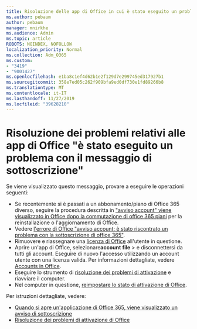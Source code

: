 ```yaml
---
title: Risoluzione delle app di Office in cui è stato eseguito un problema con il messaggio di sottoscrizione
ms.author: pebaum
author: pebaum
manager: mnirkhe
ms.audience: Admin
ms.topic: article
ROBOTS: NOINDEX, NOFOLLOW
localization_priority: Normal
ms.collection: Adm_O365
ms.custom:
- "3419"
- "9001427"
ms.openlocfilehash: e1ba8c1ef4d62b1e2f129d7e299745ed317927b1
ms.sourcegitcommit: 358e7ed05c262f909bfa9ed0df730e1fd89266b8
ms.translationtype: MT
ms.contentlocale: it-IT
ms.lasthandoff: 11/27/2019
ms.locfileid: "39628210"
---
```

# <a name="fixing-the-office-apps-weve-run-into-a-problem-with-your-subscription-message"></a>Risoluzione dei problemi relativi alle app di Office "è stato eseguito un problema con il messaggio di sottoscrizione"

Se viene visualizzato questo messaggio, provare a eseguire le operazioni seguenti:

- Se recentemente si è passati a un abbonamento/piano di Office 365 diverso, seguire la procedura descritta in ["avviso account" viene visualizzato in Office dopo la commutazione di office 365 piani](https://support.office.com/article/account-notice-appears-in-office-after-switching-office-365-plans-857dc33a-1efc-4ce7-ac3f-ef616314e27d) per la reinstallazione o l'aggiornamento di Office.
- Vedere [l'errore di Office "avviso account: è stato riscontrato un problema con la sottoscrizione di office 365"](https://support.office.com/article/office-error-account-notice-we-ve-run-into-a-problem-with-your-office-365-subscription-17f71ecb-f53c-4f3d-ae18-7230ca1594c1). 
- Rimuovere e riassegnare una [licenza di Office](https://docs.microsoft.com/office365/admin/subscriptions-and-billing/assign-licenses-to-users?view=o365-worldwide#assign-licenses-to-one-user) all'utente in questione. 
- Aprire un'app di Office, selezionare**account** **file** > e disconnettersi da tutti gli account. Eseguire di nuovo l'accesso utilizzando un account utente con una licenza valida. Per informazioni dettagliate, vedere [Accounts in Office](https://support.office.com/article/628ea040-f265-49de-b986-be09c3ebf8a9).
- Eseguire lo strumento di [risoluzione dei problemi di attivazione](https://aka.ms/SARA-OfficeActivation-Alchemy) e riavviare il computer.
- Nel computer in questione, [reimpostare lo stato di attivazione di Office](https://docs.microsoft.com/office365/troubleshoot/activation/reset-office-365-proplus-activation-state).

Per istruzioni dettagliate, vedere: 
- [Quando si apre un'applicazione di Office 365, viene visualizzato un avviso di sottoscrizione](https://support.office.com/article/4cabe32c-f594-4c0e-9191-3d3ade10cceb)
- [Risoluzione dei problemi di attivazione di Office](https://support.office.com/article/0d23d3c0-c19c-4b2f-9845-5344fedc4380)